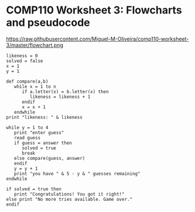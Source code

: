 # COMP110 Worksheet 3: Flowcharts and pseudocode

https://raw.githubusercontent.com/Miguel-M-Oliveira/comp110-worksheet-3/master/flowchart.png

```
likeness = 0
solved = false
x = 1
y = 1

def compare(a,b)
   while x = 1 to n
      if a.letter(x) = b.letter(x) then
         likeness = likeness + 1
      endif
      x = x + 1
   endwhile
print "likeness: " & likeness

while y = 1 to 4
   print "enter guess"
   read guess
   if guess = answer then
      solved = true
      break
   else compare(guess, answer)
   endif
   y = y + 1
   print "you have " & 5 - y & " guesses remaining"
endwhile

if solved = true then
   print "Congratulations! You got it right!"
else print "No more tries available. Game over."
endif
```
